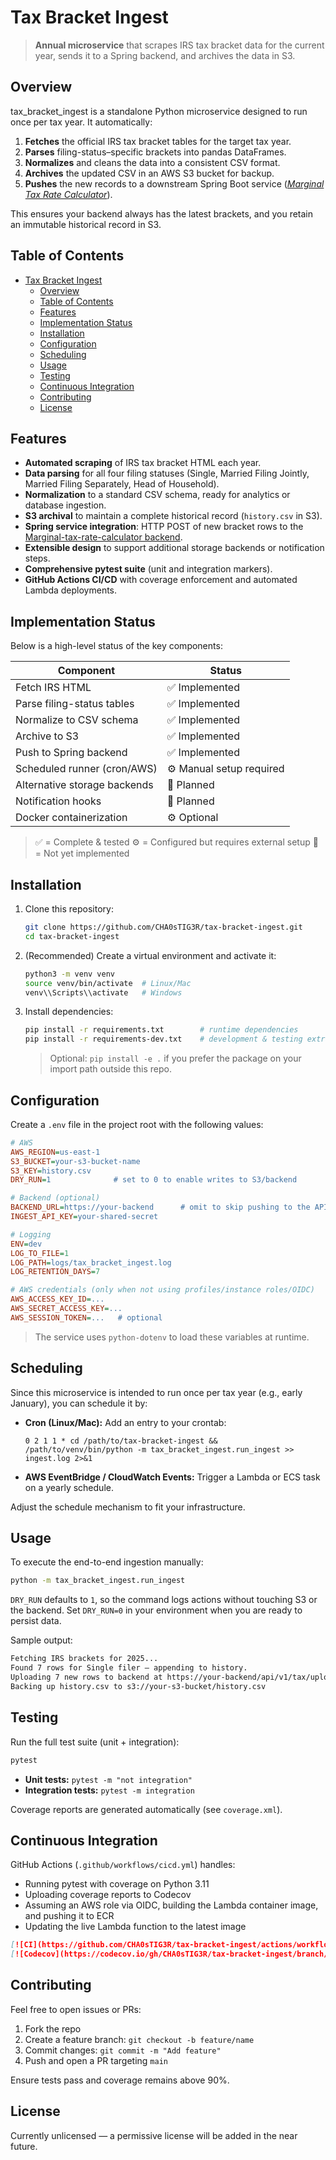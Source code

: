 # Tax Bracket Ingest

> **Annual microservice** that scrapes IRS tax bracket data for the current year, sends it to a Spring backend, and archives the data in S3.

## Overview

tax\_bracket\_ingest is a standalone Python microservice designed to run once per tax year. It automatically:

1. **Fetches** the official IRS tax bracket tables for the target tax year.
2. **Parses** filing-status–specific brackets into pandas DataFrames.
3. **Normalizes** and cleans the data into a consistent CSV format.
4. **Archives** the updated CSV in an AWS S3 bucket for backup.
5. **Pushes** the new records to a downstream Spring Boot service ([*Marginal Tax Rate Calculator*](https://github.com/CHA0sTIG3R/Marginal-tax-rate-calculator)).

This ensures your backend always has the latest brackets, and you retain an immutable historical record in S3.

## Table of Contents

- [Tax Bracket Ingest](#tax-bracket-ingest)
  - [Overview](#overview)
  - [Table of Contents](#table-of-contents)
  - [Features](#features)
  - [Implementation Status](#implementation-status)
  - [Installation](#installation)
  - [Configuration](#configuration)
  - [Scheduling](#scheduling)
  - [Usage](#usage)
  - [Testing](#testing)
  - [Continuous Integration](#continuous-integration)
  - [Contributing](#contributing)
  - [License](#license)

## Features

- **Automated scraping** of IRS tax bracket HTML each year.
- **Data parsing** for all four filing statuses (Single, Married Filing Jointly, Married Filing Separately, Head of Household).
- **Normalization** to a standard CSV schema, ready for analytics or database ingestion.
- **S3 archival** to maintain a complete historical record (`history.csv` in S3).
- **Spring service integration**: HTTP POST of new bracket rows to the [Marginal-tax-rate-calculator backend](https://github.com/CHA0sTIG3R/Marginal-tax-rate-calculator).
- **Extensible design** to support additional storage backends or notification steps.
- **Comprehensive pytest suite** (unit and integration markers).
- **GitHub Actions CI/CD** with coverage enforcement and automated Lambda deployments.

## Implementation Status

Below is a high-level status of the key components:

| Component                    | Status                   |
| ---------------------------- | ------------------------ |
| Fetch IRS HTML               | ✅ Implemented            |
| Parse filing-status tables   | ✅ Implemented            |
| Normalize to CSV schema      | ✅ Implemented            |
| Archive to S3                | ✅ Implemented            |
| Push to Spring backend       | ✅ Implemented            |
| Scheduled runner (cron/AWS)  | ⚙️ Manual setup required |
| Alternative storage backends | 🔲 Planned               |
| Notification hooks           | 🔲 Planned               |
| Docker containerization      | ⚙️ Optional              |

> ✅ = Complete & tested  ⚙️ = Configured but requires external setup  🔲 = Not yet implemented

## Installation

1. Clone this repository:

   ```bash
   git clone https://github.com/CHA0sTIG3R/tax-bracket-ingest.git
   cd tax-bracket-ingest
   ```

2. (Recommended) Create a virtual environment and activate it:

   ```bash
   python3 -m venv venv
   source venv/bin/activate  # Linux/Mac
   venv\\Scripts\\activate   # Windows
   ```

3. Install dependencies:

   ```bash
   pip install -r requirements.txt        # runtime dependencies
   pip install -r requirements-dev.txt    # development & testing extras
   ```

   > Optional: `pip install -e .` if you prefer the package on your import path outside this repo.

## Configuration

Create a `.env` file in the project root with the following values:

```ini
# AWS
AWS_REGION=us-east-1
S3_BUCKET=your-s3-bucket-name
S3_KEY=history.csv
DRY_RUN=1              # set to 0 to enable writes to S3/backend

# Backend (optional)
BACKEND_URL=https://your-backend      # omit to skip pushing to the API
INGEST_API_KEY=your-shared-secret

# Logging
ENV=dev
LOG_TO_FILE=1
LOG_PATH=logs/tax_bracket_ingest.log
LOG_RETENTION_DAYS=7

# AWS credentials (only when not using profiles/instance roles/OIDC)
AWS_ACCESS_KEY_ID=...
AWS_SECRET_ACCESS_KEY=...
AWS_SESSION_TOKEN=...   # optional
```

> The service uses `python-dotenv` to load these variables at runtime.

## Scheduling

Since this microservice is intended to run once per tax year (e.g., early January), you can schedule it by:

- **Cron (Linux/Mac):** Add an entry to your crontab:

  ```cron
  0 2 1 1 * cd /path/to/tax-bracket-ingest && /path/to/venv/bin/python -m tax_bracket_ingest.run_ingest >> ingest.log 2>&1
  ```

- **AWS EventBridge / CloudWatch Events:** Trigger a Lambda or ECS task on a yearly schedule.

Adjust the schedule mechanism to fit your infrastructure.

## Usage

To execute the end-to-end ingestion manually:

```bash
python -m tax_bracket_ingest.run_ingest
```

`DRY_RUN` defaults to `1`, so the command logs actions without touching S3 or the backend. Set `DRY_RUN=0` in your environment when you are ready to persist data.

Sample output:

```txt
Fetching IRS brackets for 2025...
Found 7 rows for Single filer — appending to history.
Uploading 7 new rows to backend at https://your-backend/api/v1/tax/upload
Backing up history.csv to s3://your-s3-bucket/history.csv
```

## Testing

Run the full test suite (unit + integration):

```bash
pytest
```

- **Unit tests:** `pytest -m "not integration"`
- **Integration tests:** `pytest -m integration`

Coverage reports are generated automatically (see `coverage.xml`).

## Continuous Integration

GitHub Actions (`.github/workflows/cicd.yml`) handles:

- Running pytest with coverage on Python 3.11
- Uploading coverage reports to Codecov
- Assuming an AWS role via OIDC, building the Lambda container image, and pushing it to ECR
- Updating the live Lambda function to the latest image

```markdown
[![CI](https://github.com/CHA0sTIG3R/tax-bracket-ingest/actions/workflows/cicd.yml/badge.svg)](...)
[![Codecov](https://codecov.io/gh/CHA0sTIG3R/tax-bracket-ingest/branch/main/graph/badge.svg)](...)
```

## Contributing

Feel free to open issues or PRs:

1. Fork the repo
2. Create a feature branch: `git checkout -b feature/name`
3. Commit changes: `git commit -m "Add feature"`
4. Push and open a PR targeting `main`

Ensure tests pass and coverage remains above 90%.

## License

Currently unlicensed — a permissive license will be added in the near future.
